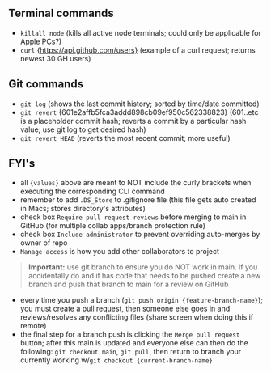 ## Terminal commands

- `killall node` (kills all active node terminals; could only be applicable for Apple PCs?)
- `curl` {https://api.github.com/users} (example of a curl request; returns newest 30 GH users)

## Git commands
- `git log` (shows the last commit history; sorted by time/date committed)
- `git revert` {601e2affb5fca3addd898cb09ef950c562338823} (601..etc is a placeholder commit hash; reverts a commit by a particular hash value; use git log to get desired hash)
- `git revert HEAD` (reverts the most recent commit; more useful)

## FYI's
- all `{values}` above are meant to NOT include the curly brackets when executing the corresponding CLI command
- remember to add `.DS_Store` to .gitignore file (this file gets auto created in Macs; stores directory's attributes)
- check box `Require pull request reviews` before merging to main in GitHub (for multiple collab apps/branch protection rule)
- check box `Include administrator` to prevent overriding auto-merges by owner of repo
- `Manage access` is how you add other collaborators to project

> **Important:** use git branch to ensure you do NOT work in main. If you accidentally do and it has code that needs to be pushed create a new branch and push that branch to main for a review on GitHub

- every time you push a branch (`git push origin {feature-branch-name}`); you must create a pull request, then someone else goes in and reviews/resolves any conflicting files (share screen when doing this if remote)
- the final step for a branch push is clicking the `Merge pull request` button; after this main is updated and everyone else can then do the following: `git checkout main`, `git pull`, then return to branch your currently working w/`git checkout {current-branch-name}`